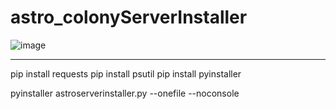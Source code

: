 # astro_colonyServerInstaller



![image](https://github.com/asidsx/astro_colonyServerInstaller/assets/106923482/571ad77c-6869-47d3-a34e-98fed0935fb3)



---
pip install requests
pip install psutil
pip install pyinstaller

pyinstaller astroserverinstaller.py --onefile --noconsole
